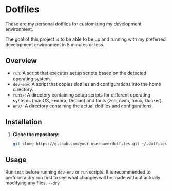 # Dotfiles

These are my personal dotfiles for customizing my development environment.

The goal of this project is to be able to be up and running with my preferred development environment in 5 minutes or less.

## Overview

- `run`: A script that executes setup scripts based on the detected operating system.
- `dev-env`: A script that copies dotfiles and configurations into the home directory.
- `runs/`: A directory containing setup scripts for different operating systems (macOS, Fedora, Debian) and tools (zsh, nvim, tmux, Docker).
- `env/`: A directory containing the actual dotfiles and configurations.

## Installation

1.  **Clone the repository:**

    ```bash
    git clone https://github.com/your-username/dotfiles.git ~/.dotfiles
    ```

## Usage

Run `init` before running `dev-env` or `run` scripts. It is recommended to perform a dry run first to see what changes will be made without actually modifying any files. `--dry`
